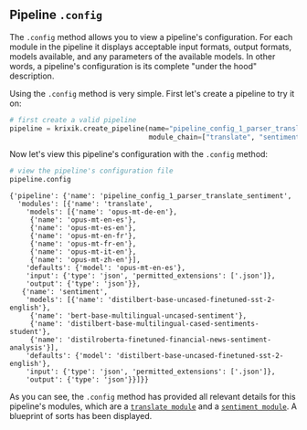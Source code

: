 ## Pipeline `.config`

The `.config` method allows you to view a pipeline's configuration. For each module in the pipeline it displays acceptable input formats, output formats, models available, and any parameters of the available models.  In other words, a pipeline's configuration is its complete "under the hood" description.

Using the `.config` method is very simple. First let's create a pipeline to try it on:


```python
# first create a valid pipeline
pipeline = krixik.create_pipeline(name="pipeline_config_1_parser_translate_sentiment",
                                  module_chain=["translate", "sentiment"])
```

Now let's view this pipeline's configuration with the `.config` method:


```python
# view the pipeline's configuration file
pipeline.config
```




    {'pipeline': {'name': 'pipeline_config_1_parser_translate_sentiment',
      'modules': [{'name': 'translate',
        'models': [{'name': 'opus-mt-de-en'},
         {'name': 'opus-mt-en-es'},
         {'name': 'opus-mt-es-en'},
         {'name': 'opus-mt-en-fr'},
         {'name': 'opus-mt-fr-en'},
         {'name': 'opus-mt-it-en'},
         {'name': 'opus-mt-zh-en'}],
        'defaults': {'model': 'opus-mt-en-es'},
        'input': {'type': 'json', 'permitted_extensions': ['.json']},
        'output': {'type': 'json'}},
       {'name': 'sentiment',
        'models': [{'name': 'distilbert-base-uncased-finetuned-sst-2-english'},
         {'name': 'bert-base-multilingual-uncased-sentiment'},
         {'name': 'distilbert-base-multilingual-cased-sentiments-student'},
         {'name': 'distilroberta-finetuned-financial-news-sentiment-analysis'}],
        'defaults': {'model': 'distilbert-base-uncased-finetuned-sst-2-english'},
        'input': {'type': 'json', 'permitted_extensions': ['.json']},
        'output': {'type': 'json'}}]}}



As you can see, the `.config` method has provided all relevant details for this pipeline's modules, which are a [`translate module`](../../modules/ai_modules/translate_module.md) and a [`sentiment module`](../../modules/ai_modules/sentiment_module.md). A blueprint of sorts has been displayed.
